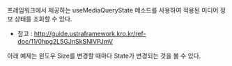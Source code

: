 프레임워크에서 제공하는 useMediaQueryState 메소드를 사용하여 적용된 미디어 정보 상태를 조회할 수 있다.
- 참고 : http://guide.ustraframework.kro.kr/ref-doc/11/0hpg2L5GJnSkSNIVPJmV

아래 예제는 윈도우 Size를 변경할 때마다 State가 변경되는 것을 볼 수 있다.
